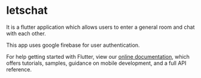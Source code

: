 # letschat

It is a flutter application which allows users to enter a general room and chat with each other.

This app uses google firebase for user authentication.

For help getting started with Flutter, view our
[online documentation](https://flutter.dev/docs), which offers tutorials,
samples, guidance on mobile development, and a full API reference.
